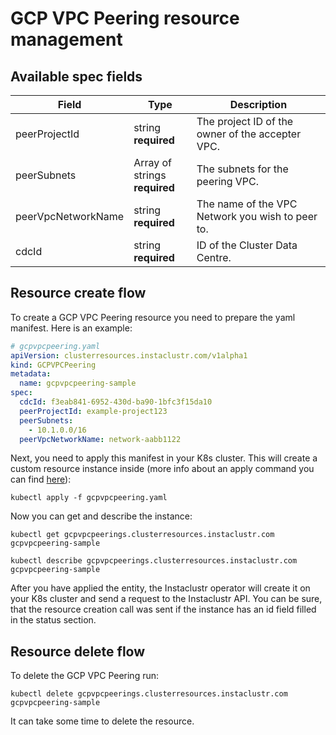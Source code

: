 # GCP VPC Peering resource management

## Available spec fields

| Field                              | Type                                           | Description                                      |
|------------------------------------|------------------------------------------------|--------------------------------------------------|
| peerProjectId                      | string <br /> **required**                     | The project ID of the owner of the accepter VPC. |
| peerSubnets                        | Array of strings <br /> **required** <br />    | The subnets for the peering VPC.                 |
| peerVpcNetworkName                 | string <br /> **required**                     | The name of the VPC Network you wish to peer to. |                                                                                                                                                                                                                                                                                                                                                                                                                                                                              |
| cdcId                              | string <br /> **required**                     | ID of the Cluster Data Centre.                   |                                                                                                                                                                                                                                                                                                                                                                                                                                                                              |

## Resource create flow
To create a GCP VPC Peering resource you need to prepare the yaml manifest. Here is an example:
```yaml
# gcpvpcpeering.yaml
apiVersion: clusterresources.instaclustr.com/v1alpha1
kind: GCPVPCPeering
metadata:
  name: gcpvpcpeering-sample
spec:
  cdcId: f3eab841-6952-430d-ba90-1bfc3f15da10
  peerProjectId: example-project123
  peerSubnets:
    - 10.1.0.0/16
  peerVpcNetworkName: network-aabb1122
```

Next, you need to apply this manifest in your K8s cluster. This will create a custom resource instance inside (more info about an apply command you can find [here](https://kubernetes.io/docs/reference/generated/kubectl/kubectl-commands#apply)):

```console
kubectl apply -f gcpvpcpeering.yaml
```

Now you can get and describe the instance:

```console
kubectl get gcpvpcpeerings.clusterresources.instaclustr.com gcpvpcpeering-sample
```
```console
kubectl describe gcpvpcpeerings.clusterresources.instaclustr.com gcpvpcpeering-sample
```

After you have applied the entity, the Instaclustr operator will create it on your K8s cluster and send a request to the Instaclustr API. You can be sure, that the resource creation call was sent if the instance has an id field filled in the status section.

## Resource delete flow

To delete the GCP VPC Peering run:
```console
kubectl delete gcpvpcpeerings.clusterresources.instaclustr.com gcpvpcpeering-sample
```

It can take some time to delete the resource.
